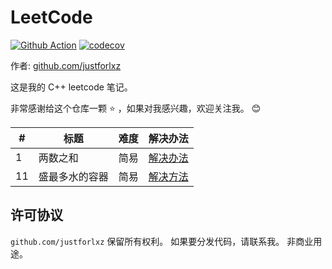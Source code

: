 # LeetCode

[![Github Action](https://github.com/justforlxz/leetcode/workflows/leetcode/badge.svg)](https://github.com/justforlxz/leetcode/actions)
[![codecov](https://codecov.io/gh/justforlxz/leetcode/branch/master/graph/badge.svg)](https://codecov.io/gh/justforlxz/leetcode)

作者: [github.com/justforlxz](https://github.com/justforlxz)

这是我的 C++ leetcode 笔记。

非常感谢给这个仓库一颗 :star: ，如果对我感兴趣，欢迎关注我。 :blush:

\# | 标题 | 难度 | 解决办法
---|---|---|---
1 | 两数之和 | 简易 | [解决办法](./algorithms/1.%20Two%20Sum/)
11 | 盛最多水的容器 | 简易 | [解决方法](./algorithms/11.%20盛最多水的容器/)

## 许可协议

`github.com/justforlxz` 保留所有权利。 如果要分发代码，请联系我。 非商业用途。
